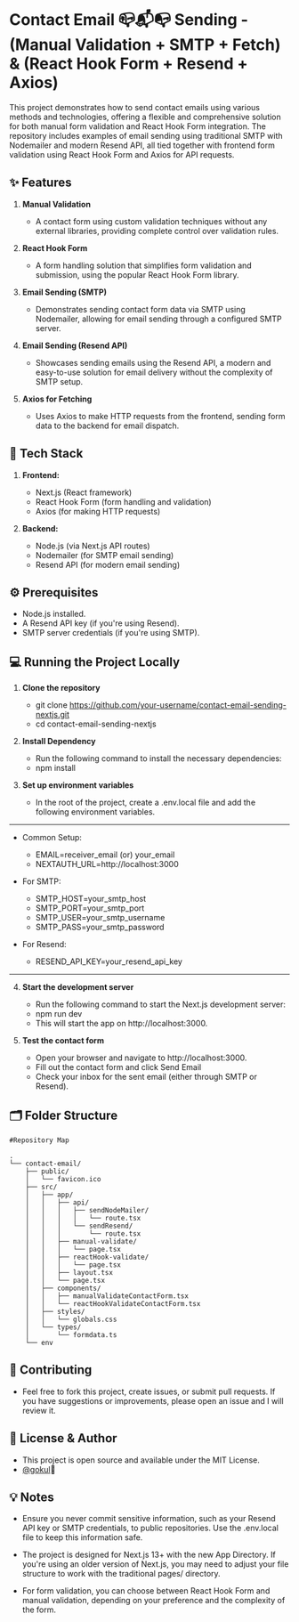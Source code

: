 # Contact Email 📪📬📭 Sending - (Manual Validation + SMTP + Fetch) & (React Hook Form + Resend + Axios)

This project demonstrates how to send contact emails using various methods and technologies, offering a flexible and comprehensive solution for both manual form validation and React Hook Form integration. The repository includes examples of email sending using traditional SMTP with Nodemailer and modern Resend API, all tied together with frontend form validation using React Hook Form and Axios for API requests.


## ✨ Features
1. **Manual Validation**
   -  A contact form using custom validation techniques without any external libraries, providing complete control over validation rules.
    
2. **React Hook Form**
   - A form handling solution that simplifies form validation and submission, using the popular React Hook Form library.
     
3. **Email Sending (SMTP)**
   - Demonstrates sending contact form data via SMTP using Nodemailer, allowing for email sending through a configured SMTP server.
     
4. **Email Sending (Resend API)**
   - Showcases sending emails using the Resend API, a modern and easy-to-use solution for email delivery without the complexity of SMTP setup.
  
5. **Axios for Fetching**
   - Uses Axios to make HTTP requests from the frontend, sending form data to the backend for email dispatch.


## 🚀 Tech Stack

1. **Frontend:**
   - Next.js (React framework)
   - React Hook Form (form handling and validation)
   - Axios (for making HTTP requests)

2. **Backend:**
   - Node.js (via Next.js API routes)
   - Nodemailer (for SMTP email sending)
   - Resend API (for modern email sending)


## ⚙️ Prerequisites

- Node.js installed.
- A Resend API key (if you're using Resend).
- SMTP server credentials (if you're using SMTP).

## 💻 Running the Project Locally

1. **Clone the repository**

   - git clone https://github.com/your-username/contact-email-sending-nextjs.git
   - cd contact-email-sending-nextjs

2. **Install Dependency**
   
   - Run the following command to install the necessary dependencies:
   - npm install

3. **Set up environment variables**
   
   - In the root of the project, create a .env.local file and add the following environment variables.
 ----------------------------------------
- Common Setup:
  - EMAIL=receiver_email (or) your_email
  - NEXTAUTH_URL=http://localhost:3000

- For SMTP:
  - SMTP_HOST=your_smtp_host        
  - SMTP_PORT=your_smtp_port          
  - SMTP_USER=your_smtp_username    
  - SMTP_PASS=your_smtp_password    

- For Resend:
  - RESEND_API_KEY=your_resend_api_key
-----------------------------------------

4. **Start the development server**
   
   - Run the following command to start the Next.js development server:
   - npm run dev
   - This will start the app on http://localhost:3000.

5. **Test the contact form**

   - Open your browser and navigate to http://localhost:3000.
   - Fill out the contact form and click Send Email
   - Check your inbox for the sent email (either through SMTP or Resend).


## 🗂️ Folder Structure

```
#Repository Map

.
└── contact-email/
    ├── public/
    │   └── favicon.ico
    ├── src/
    │   ├── app/
    │   │   ├── api/
    │   │   │   ├── sendNodeMailer/
    │   │   │   │   └── route.tsx
    │   │   │   └── sendResend/
    │   │   │       └── route.tsx
    │   │   ├── manual-validate/
    │   │   │   └── page.tsx
    │   │   ├── reactHook-validate/
    │   │   │   └── page.tsx
    │   │   ├── layout.tsx
    │   │   └── page.tsx
    │   ├── components/
    │   │   ├── manualValidateContactForm.tsx
    │   │   └── reactHookValidateContactForm.tsx
    │   ├── styles/
    │   │   └── globals.css
    │   └── types/
    │       └── formdata.ts
    └── env

```


## 📖 Contributing

- Feel free to fork this project, create issues, or submit pull requests. If you have suggestions or improvements, please open an issue and I will review it.


## 📝 License & Author

- This project is open source and available under the MIT License.
- [@gokul](https://github.com/gokul-MCA)💚


## 💡 Notes

- Ensure you never commit sensitive information, such as your Resend API key or SMTP credentials, to public repositories. Use the .env.local file to keep this information safe.
  
- The project is designed for Next.js 13+ with the new App Directory. If you're using an older version of Next.js, you may need to adjust your file structure to work with the traditional pages/ directory.
  
- For form validation, you can choose between React Hook Form and manual validation, depending on your preference and the complexity of the form.










